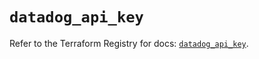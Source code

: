 # `datadog_api_key`

Refer to the Terraform Registry for docs: [`datadog_api_key`](https://registry.terraform.io/providers/datadog/datadog/3.48.0/docs/resources/api_key).
